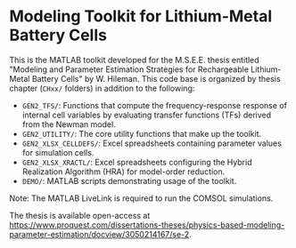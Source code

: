 # Modeling Toolkit for Lithium-Metal Battery Cells

This is the MATLAB toolkit developed for the M.S.E.E. thesis entitled "Modeling and Parameter Estimation Strategies for Rechargeable Lithium-Metal Battery Cells" by W. Hileman. This code base is organized by thesis chapter (`CHxx/` folders) in addition to the following:

- `GEN2_TFS/`: Functions that compute the frequency-response response of internal cell variables by evaluating transfer functions (TFs) derived from the Newman model.
- `GEN2_UTILITY/`: The core utility functions that make up the toolkit.
- `GEN2_XLSX_CELLDEFS/`: Excel spreadsheets containing parameter values for simulation cells.
- `GEN2_XLSX_XRACTL/`: Excel spreadsheets configuring the Hybrid Realization Algorithm (HRA) for model-order reduction.
- `DEMO/`: MATLAB scripts demonstrating usage of the toolkit.

Note: The MATLAB LiveLink is required to run the COMSOL simulations.

The thesis is available open-access at <https://www.proquest.com/dissertations-theses/physics-based-modeling-parameter-estimation/docview/3050214167/se-2>.